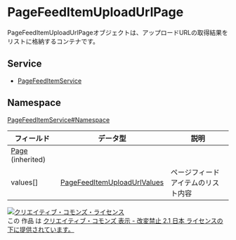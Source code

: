 # PageFeedItemUploadUrlPage

PageFeedItemUploadUrlPageオブジェクトは、アップロードURLの取得結果をリストに格納するコンテナです。

## Service

- [PageFeedItemService](../../services/PageFeedItemService.md)

## Namespace

[PageFeedItemService#Namespace](../../services/PageFeedItemService.md#namespace)

| フィールド                                 | データ型                                                            | 説明                   |
|---------------------------------------|-----------------------------------------------------------------|----------------------|
| [Page](../Common/Page.md) (inherited) |                                                                 |                      |
| values[]                              | [PageFeedItemUploadUrlValues](./PageFeedItemUploadUrlValues.md) | ページフィードアイテムのリスト内容 |

[![クリエイティブ・コモンズ・ライセンス](https://i.creativecommons.org/l/by-nd/2.1/jp/88x31.png)](http://creativecommons.org/licenses/by-nd/2.1/jp/)<br>
この 作品 は [クリエイティブ・コモンズ 表示 - 改変禁止 2.1 日本 ライセンスの下に提供されています。](http://creativecommons.org/licenses/by-nd/2.1/jp/)

